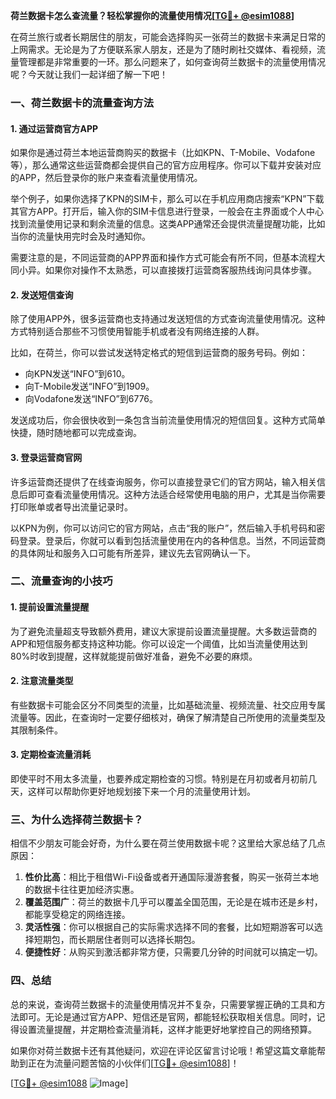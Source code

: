 **荷兰数据卡怎么查流量？轻松掌握你的流量使用情况[[TG💪+ @esim1088](https://t.me/s/esim1088)]**

在荷兰旅行或者长期居住的朋友，可能会选择购买一张荷兰的数据卡来满足日常的上网需求。无论是为了方便联系家人朋友，还是为了随时刷社交媒体、看视频，流量管理都是非常重要的一环。那么问题来了，如何查询荷兰数据卡的流量使用情况呢？今天就让我们一起详细了解一下吧！

### **一、荷兰数据卡的流量查询方法**

#### **1. 通过运营商官方APP**
如果你是通过荷兰本地运营商购买的数据卡（比如KPN、T-Mobile、Vodafone等），那么通常这些运营商都会提供自己的官方应用程序。你可以下载并安装对应的APP，然后登录你的账户来查看流量使用情况。

举个例子，如果你选择了KPN的SIM卡，那么可以在手机应用商店搜索“KPN”下载其官方APP。打开后，输入你的SIM卡信息进行登录，一般会在主界面或个人中心找到流量使用记录和剩余流量的信息。这类APP通常还会提供流量提醒功能，比如当你的流量快用完时会及时通知你。

需要注意的是，不同运营商的APP界面和操作方式可能会有所不同，但基本流程大同小异。如果你对操作不太熟悉，可以直接拨打运营商客服热线询问具体步骤。

#### **2. 发送短信查询**
除了使用APP外，很多运营商也支持通过发送短信的方式查询流量使用情况。这种方式特别适合那些不习惯使用智能手机或者没有网络连接的人群。

比如，在荷兰，你可以尝试发送特定格式的短信到运营商的服务号码。例如：
- 向KPN发送“INFO”到610。
- 向T-Mobile发送“INFO”到1909。
- 向Vodafone发送“INFO”到6776。

发送成功后，你会很快收到一条包含当前流量使用情况的短信回复。这种方式简单快捷，随时随地都可以完成查询。

#### **3. 登录运营商官网**
许多运营商还提供了在线查询服务，你可以直接登录它们的官方网站，输入相关信息后即可查看流量使用情况。这种方法适合经常使用电脑的用户，尤其是当你需要打印账单或者导出流量记录时。

以KPN为例，你可以访问它的官方网站，点击“我的账户”，然后输入手机号码和密码登录。登录后，你就可以看到包括流量使用在内的各种信息。当然，不同运营商的具体网址和服务入口可能有所差异，建议先去官网确认一下。

### **二、流量查询的小技巧**

#### **1. 提前设置流量提醒**
为了避免流量超支导致额外费用，建议大家提前设置流量提醒。大多数运营商的APP和短信服务都支持这种功能。你可以设定一个阈值，比如当流量使用达到80%时收到提醒，这样就能提前做好准备，避免不必要的麻烦。

#### **2. 注意流量类型**
有些数据卡可能会区分不同类型的流量，比如基础流量、视频流量、社交应用专属流量等。因此，在查询时一定要仔细核对，确保了解清楚自己所使用的流量类型及其限制条件。

#### **3. 定期检查流量消耗**
即使平时不用太多流量，也要养成定期检查的习惯。特别是在月初或者月初前几天，这样可以帮助你更好地规划接下来一个月的流量使用计划。

### **三、为什么选择荷兰数据卡？**

相信不少朋友可能会好奇，为什么要在荷兰使用数据卡呢？这里给大家总结了几点原因：

1. **性价比高**：相比于租借Wi-Fi设备或者开通国际漫游套餐，购买一张荷兰本地的数据卡往往更加经济实惠。
2. **覆盖范围广**：荷兰的数据卡几乎可以覆盖全国范围，无论是在城市还是乡村，都能享受稳定的网络连接。
3. **灵活性强**：你可以根据自己的实际需求选择不同的套餐，比如短期游客可以选择短期包，而长期居住者则可以选择长期包。
4. **便捷性好**：从购买到激活都非常方便，只需要几分钟的时间就可以搞定一切。

### **四、总结**

总的来说，查询荷兰数据卡的流量使用情况并不复杂，只需要掌握正确的工具和方法即可。无论是通过官方APP、短信还是官网，都能轻松获取相关信息。同时，记得设置流量提醒，并定期检查流量消耗，这样才能更好地掌控自己的网络预算。

如果你对荷兰数据卡还有其他疑问，欢迎在评论区留言讨论哦！希望这篇文章能帮助到正在为流量问题苦恼的小伙伴们[[TG💪+ @esim1088](https://t.me/s/esim1088)]！

[[TG💪+ @esim1088](https://t.me/s/esim1088) ![Image](https://i.postimg.cc/4NQfJmqS/Snipaste-2025-05-13-00-14-12.png)]